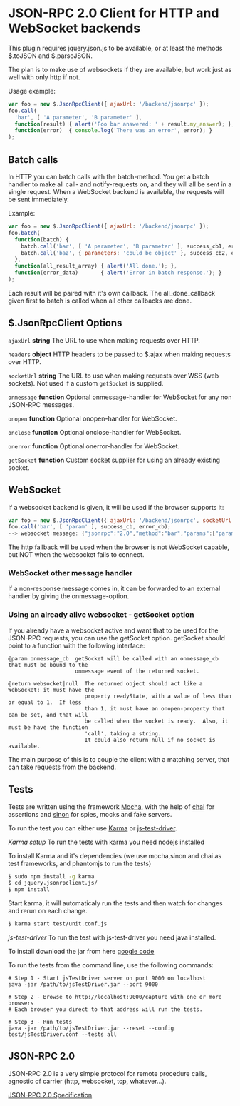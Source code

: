 JSON-RPC 2.0 Client for HTTP and WebSocket backends
===================================================

This plugin requires jquery.json.js to be available, or at least the methods $.toJSON and
$.parseJSON.

The plan is to make use of websockets if they are available, but work just as well with only
http if not.

Usage example:

```Javascript
var foo = new $.JsonRpcClient({ ajaxUrl: '/backend/jsonrpc' });
foo.call(
  'bar', [ 'A parameter', 'B parameter' ],
  function(result) { alert('Foo bar answered: ' + result.my_answer); },
  function(error)  { console.log('There was an error', error); }
);
```

Batch calls
-----------

In HTTP you can batch calls with the batch-method.  You get a batch handler to make all call- and
notify-requests on, and they will all be sent in a single request.  When a WebSocket backend is
available, the requests will be sent immediately.

Example:

```Javascript
var foo = new $.JsonRpcClient({ ajaxUrl: '/backend/jsonrpc' });
foo.batch(
  function(batch) {
    batch.call('bar', [ 'A parameter', 'B parameter' ], success_cb1, error_cb1);
    batch.call('baz', { parameters: 'could be object' }, success_cb2, error_cb2);
  },
  function(all_result_array) { alert('All done.'); },
  function(error_data)       { alert('Error in batch response.'); }
);
```
Each result will be paired with it's own callback.  The all_done_callback given first to batch is
called when all other callbacks are done.


$.JsonRpcClient Options
-----------------------

`ajaxUrl` **string** The URL to use when making requests over HTTP.

`headers` **object** HTTP headers to be passed to $.ajax when making requests over HTTP.

`socketUrl` **string** The URL to use when making requests over WSS (web sockets). Not used if a custom `getSocket` is supplied.

`onmessage` **function** Optional onmessage-handler for WebSocket for any non JSON-RPC messages.

`onopen` **function** Optional onopen-handler for WebSocket.

`onclose` **function** Optional onclose-handler for WebSocket.

`onerror` **function** Optional onerror-handler for WebSocket.

`getSocket` **function** Custom socket supplier for using an already existing socket.


WebSocket
---------

If a websocket backend is given, it will be used if the browser supports it:

```Javascript
var foo = new $.JsonRpcClient({ ajaxUrl: '/backend/jsonrpc', socketUrl: 'ws://example.com/' });
foo.call('bar', [ 'param' ], success_cb, error_cb);
--> websocket message: {"jsonrpc":"2.0","method":"bar","params":["param"],"id":3}
```

The http fallback will be used when the browser is not WebSocket capable, but NOT when the
websocket fails to connect.


### WebSocket other message handler

If a non-response message comes in, it can be forwarded to an external handler by giving the
onmessage-option.


### Using an already alive websocket - getSocket option

If you already have a websocket active and want that to be used for the JSON-RPC requests, you can
use the getSocket option.  getSocket should point to a function with the following interface:
```
@param onmessage_cb  getSocket will be called with an onmessage_cb that must be bound to the
                     onmessage event of the returned socket.

@return websocket|null  The returned object should act like a WebSocket: it must have the
                        property readyState, with a value of less than or equal to 1.  If less
                        than 1, it must have an onopen-property that can be set, and that will
                        be called when the socket is ready.  Also, it must be have the function
                        'call', taking a string.
                        It could also return null if no socket is available.
```

The main purpose of this is to couple the client with a matching server, that can take requests
from the backend.


Tests
-----
Tests are written using the framework [Mocha](https://github.com/visionmedia/mocha), with the help
of [chai](https://github.com/chaijs/chai) for assertions and [sinon](http://sinonjs.org/) for spies,
mocks and fake servers.

To run the test you can either use [Karma](http://karma-runner.github.io) or 
[js-test-driver](https://code.google.com/p/js-test-driver/).

*Karma setup*
To run the tests with karma you need nodejs installed

To install Karma and it's dependencies (we use mocha,sinon and chai as test frameworks, and phantomjs to run the tests)
```bash
$ sudo npm install -g karma
$ cd jquery.jsonrpclient.js/
$ npm install
```

Start karma, it will automaticaly run the tests and then watch for changes and rerun on each change.
```bash
$ karma start test/unit.conf.js
```

*js-test-driver*
To run the test with js-test-driver you need java installed.

To install download the jar from here 
[google code](https://code.google.com/p/js-test-driver/downloads/list)

To run the tests from the command line, use the following commands:

    # Step 1 - Start jsTestDriver server on port 9000 on localhost
    java -jar /path/to/jsTestDriver.jar --port 9000

    # Step 2 - Browse to http://localhost:9000/capture with one or more browsers
    # Each browser you direct to that address will run the tests.

    # Step 3 - Run tests
    java -jar /path/to/jsTestDriver.jar --reset --config test/jsTestDriver.conf --tests all


JSON-RPC 2.0
------------

JSON-RPC 2.0 is a very simple protocol for remote procedure calls, agnostic of carrier (http,
websocket, tcp, whatever…).

[JSON-RPC 2.0 Specification](http://www.jsonrpc.org/specification)

